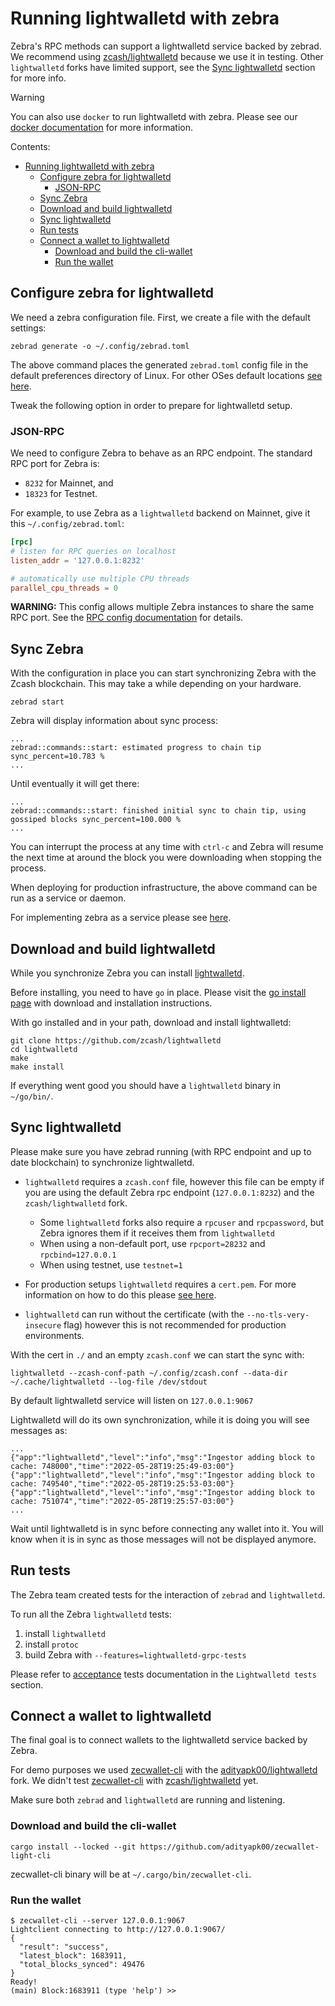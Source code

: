 # Running lightwalletd with zebra

Zebra's RPC methods can support a lightwalletd service backed by zebrad. We
recommend using
[zcash/lightwalletd](https://github.com/zcash/lightwalletd) because we
use it in testing. Other `lightwalletd` forks have limited support, see the
[Sync lightwalletd](#sync-lightwalletd) section for more info.

> [!WARNING]
> You can also use `docker` to run lightwalletd with zebra. Please see our [docker documentation](./docker.md#running-zebra-with-lightwalletd) for more information.

Contents:

- [Running lightwalletd with zebra](#running-lightwalletd-with-zebra)
  - [Configure zebra for lightwalletd](#configure-zebra-for-lightwalletd)
    - [JSON-RPC](#json-rpc)
  - [Sync Zebra](#sync-zebra)
  - [Download and build lightwalletd](#download-and-build-lightwalletd)
  - [Sync lightwalletd](#sync-lightwalletd)
  - [Run tests](#run-tests)
  - [Connect a wallet to lightwalletd](#connect-a-wallet-to-lightwalletd)
    - [Download and build the cli-wallet](#download-and-build-the-cli-wallet)
    - [Run the wallet](#run-the-wallet)

## Configure zebra for lightwalletd

[#configure-zebra-for-lightwalletd]: #configure-zebra-for-lightwalletd

We need a zebra configuration file. First, we create a file with the default settings:

```console
zebrad generate -o ~/.config/zebrad.toml
```

The above command places the generated `zebrad.toml` config file in the default preferences directory of Linux. For other OSes default locations [see here](https://docs.rs/dirs/latest/dirs/fn.preference_dir.html).

Tweak the following option in order to prepare for lightwalletd setup.

### JSON-RPC

[#rpc-section]: #json-rpc

We need to configure Zebra to behave as an RPC endpoint. The standard RPC port
for Zebra is:

- `8232` for Mainnet, and
- `18323` for Testnet.

For example, to use Zebra as a `lightwalletd` backend on Mainnet, give it this
`~/.config/zebrad.toml`:

```toml
[rpc]
# listen for RPC queries on localhost
listen_addr = '127.0.0.1:8232'

# automatically use multiple CPU threads
parallel_cpu_threads = 0
```

**WARNING:** This config allows multiple Zebra instances to share the same RPC port.
See the [RPC config documentation](https://docs.rs/zebra_rpc/latest/zebra_rpc/config/struct.Config.html) for details.

## Sync Zebra

[#sync-zebra]: #sync-zebra

With the configuration in place you can start synchronizing Zebra with the Zcash blockchain. This may take a while depending on your hardware.

```console
zebrad start
```

Zebra will display information about sync process:

```console
...
zebrad::commands::start: estimated progress to chain tip sync_percent=10.783 %
...
```

Until eventually it will get there:

```console
...
zebrad::commands::start: finished initial sync to chain tip, using gossiped blocks sync_percent=100.000 %
...
```

You can interrupt the process at any time with `ctrl-c` and Zebra will resume the next time at around the block you were downloading when stopping the process.

When deploying for production infrastructure, the above command can be run as a service or daemon.

For implementing zebra as a service please see [here](https://github.com/ZcashFoundation/zebra/blob/main/zebrad/systemd/zebrad.service).

## Download and build lightwalletd
[#download-and-build-lightwalletd]: #download-and-build-lightwalletd

While you synchronize Zebra you can install [lightwalletd](https://github.com/zcash/lightwalletd).

Before installing, you need to have `go` in place. Please visit the [go install page](https://go.dev/doc/install) with download and installation instructions.

With go installed and in your path, download and install lightwalletd:

```console
git clone https://github.com/zcash/lightwalletd
cd lightwalletd
make
make install
```

If everything went good you should have a `lightwalletd` binary in `~/go/bin/`.

## Sync lightwalletd
[#sync-lightwalletd]: (#sync-lightwalletd)

Please make sure you have zebrad running (with RPC endpoint and up to date blockchain) to synchronize lightwalletd.

- `lightwalletd` requires a `zcash.conf` file, however this file can be empty if you are using the default Zebra rpc endpoint (`127.0.0.1:8232`) and the `zcash/lightwalletd` fork.
    - Some `lightwalletd` forks also require a `rpcuser` and `rpcpassword`, but Zebra ignores them if it receives them from `lightwalletd`
    - When using a non-default port, use `rpcport=28232` and `rpcbind=127.0.0.1`
    - When using testnet, use `testnet=1`

- For production setups `lightwalletd` requires a `cert.pem`. For more information on how to do this please [see here](https://github.com/zcash/lightwalletd#production-usage).

- `lightwalletd` can run without the certificate (with the `--no-tls-very-insecure` flag) however this is not recommended for production environments.

With the cert in `./` and an empty `zcash.conf` we can start the sync with:

```console
lightwalletd --zcash-conf-path ~/.config/zcash.conf --data-dir ~/.cache/lightwalletd --log-file /dev/stdout
```

By default lightwalletd service will listen on `127.0.0.1:9067`

Lightwalletd will do its own synchronization, while it is doing you will see messages as:

```console
...
{"app":"lightwalletd","level":"info","msg":"Ingestor adding block to cache: 748000","time":"2022-05-28T19:25:49-03:00"}
{"app":"lightwalletd","level":"info","msg":"Ingestor adding block to cache: 749540","time":"2022-05-28T19:25:53-03:00"}
{"app":"lightwalletd","level":"info","msg":"Ingestor adding block to cache: 751074","time":"2022-05-28T19:25:57-03:00"}
...
```

Wait until lightwalletd is in sync before connecting any wallet into it. You will know when it is in sync as those messages will not be displayed anymore.

## Run tests
[#run-tests]: (#run-tests)

The Zebra team created tests for the interaction of `zebrad` and `lightwalletd`.

To run all the Zebra `lightwalletd` tests:
1. install `lightwalletd`
2. install `protoc`
3. build Zebra with `--features=lightwalletd-grpc-tests`

Please refer to [acceptance](https://github.com/ZcashFoundation/zebra/blob/main/zebrad/tests/acceptance.rs) tests documentation in the `Lightwalletd tests` section.

## Connect a wallet to lightwalletd
[#connect-wallet-to-lightwalletd]: (#connect-wallet-to-lightwalletd)

The final goal is to connect wallets to the lightwalletd service backed by Zebra.

For demo purposes we used [zecwallet-cli](https://github.com/adityapk00/zecwallet-light-cli) with the [adityapk00/lightwalletd](https://github.com/adityapk00/lightwalletd) fork.
We didn't test [zecwallet-cli](https://github.com/adityapk00/zecwallet-light-cli) with [zcash/lightwalletd](https://github.com/zcash/lightwalletd) yet.

Make sure both `zebrad` and `lightwalletd` are running and listening.

### Download and build the cli-wallet
[#download-and-build-the-cli-wallet]: (#download-and-build-the-cli-wallet)

```console
cargo install --locked --git https://github.com/adityapk00/zecwallet-light-cli
```

zecwallet-cli binary will be at `~/.cargo/bin/zecwallet-cli`.

### Run the wallet
[#run-the-wallet]: (#run-the-wallet)

```console
$ zecwallet-cli --server 127.0.0.1:9067
Lightclient connecting to http://127.0.0.1:9067/
{
  "result": "success",
  "latest_block": 1683911,
  "total_blocks_synced": 49476
}
Ready!
(main) Block:1683911 (type 'help') >>
```
